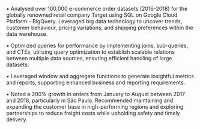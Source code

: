 • Analysed over 100,000 e-commerce order datasets (2016-2018) for the globally renowned retail company Target using SQL on Google Cloud Platform - BigQuery. Leveraged big data technology to uncover trends, customer behaviour, pricing variations, and shipping preferences within the data warehouse.

• Optimized queries for performance by implementing joins, sub-queries, and CTEs, utilizing query optimization to establish scalable relations between multiple data sources, ensuring efficient handling of large datasets.

• Leveraged window and aggregate functions to generate insightful metrics and reports, supporting enhanced business and reporting requirements.

• Noted a 200% growth in orders from January to August between 2017 and 2018, particularly in São Paulo. Recommended maintaining and expanding the customer base in high-performing regions and exploring partnerships to reduce freight costs while upholding safety and timely delivery.
